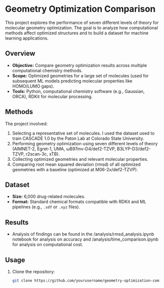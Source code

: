 # Geometry Optimization Comparison

This project explores the performance of seven different levels of theory for molecular geometry optimization. The goal is to analyze how computational methods affect optimized structures and to build a dataset for machine learning applications.

## Overview

- **Objective:** Compare geometry optimization results across multiple computational chemistry methods.
- **Scope:** Optimized geometries for a large set of molecules (used for subsequent ML models predicting molecular properties like HOMO/LUMO gaps).
- **Tools:** Python, computational chemistry software (e.g., Gaussian, ORCA), RDKit for molecular processing.

## Methods

The project involved:

1. Selecting a representative set of molecules. I used the dataset used to train CASCADE 1.0 by the Paton Lab at Colorado State University.
2. Performing geometry optimization using seven different levels of theory (AIMNET-2, Egret-1, UMA, ωB97mv-D4/def2-TZVP, B3LYP-D3/def2-TZVP, r2scan-3c, xTB).
3. Collecting optimized geometries and relevant molecular properties.
4. Comparing root mean squared deviation (rmsd) of all optimized geometries with a baseline (optimized at M06-2x/def2-TZVP).

## Dataset

- **Size:** 6,000 drug-related molecules.
- **Format:** Standard chemical formats compatible with RDKit and ML pipelines (e.g., `.sdf` or `.xyz` files).

## Results

- Analysis of findings can be found in the /analysis/rmsd_analysis.ipynb notebook for analysis on accuracy and /analysis/time_comparison.ipynb for analysis on computational cost.

## Usage

1. Clone the repository:
   ```bash
   git clone https://github.com/yourusername/geometry-optimization-comparison.git
